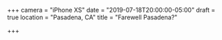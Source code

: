 +++
camera = "iPhone XS"
date = "2019-07-18T20:00:00-05:00"
draft = true
location = "Pasadena, CA"
title = "Farewell Pasadena?"

+++
